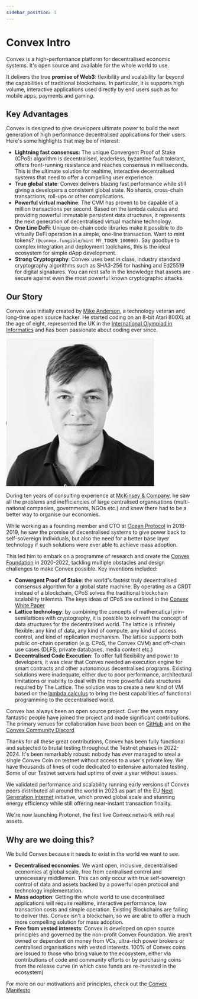 ```yaml
---
sidebar_position: 1
---
```


# Convex Intro

Convex is a high-performance platform for decentralised economic systems. It's open source and available for the whole world to use.

It delivers the true **promise of Web3**: flexibility and scalability far beyond the capabilities of traditional blockchains. In particular, it is supports high volume, interactive applications used directly by end users such as for mobile apps, payments and gaming.

## Key Advantages

Convex is designed to give developers ultimate power to build the next generation of high performance decentralised applications for their users. Here's some highlights that may be of interest:

- **Lightning fast consensus**: The unique Convergent Proof of Stake (CPoS) algorithm is decentralised, leaderless, byzantine fault tolerant, offers front-running resistance and reaches consensus in milliseconds. This is the ultimate solution for realtime, interactive decentralised systems that need to offer a compelling user experience.
- **True global state**: Convex delivers blazing fast performance while still giving a developers a consistent global state. No shards, cross-chain transactions, roll-ups or other complications.
- **Powerful virtual machine**: The CVM has proven to be capable of a million transactions per second. Based on the lambda calculus and providing powerful immutable persistent data structures, it represents the next generation of decentralised virtual machine technology.
- **One Line DeFi**: Unique on-chain code libraries make it possible to do virtually DeFi operation in a simple, one-line transaction. Want to mint tokens? `(@convex.fungible/mint MY_TOKEN 100000)`. Say goodbye to complex integration and deployment toolchains, this is the ideal ecosystem for simple dApp development.
- **Strong Cryptography**: Convex uses best in class, industry standard cryptography algorithms such as SHA3-256 for hashing and Ed25519 for digital signatures. You can rest safe in the knowledge that assets are secure against even the most powerful known cryptographic attacks.

## Our Story

Convex was initially created by [Mike Anderson](https://www.linkedin.com/in/mike-cvx/), a technology veteran and long-time open source hacker. He started coding on an 8-bit Atari 800XL at the age of eight, represented the UK in the [International Olympiad in Informatics](https://ioinformatics.org/) and has been passionate about coding ever since. 

![Mike Photo](mike.jpg)

During ten years of consulting experience at [McKinsey & Company](https://www.mckinsey.com/), he saw all the problems and inefficiencies of large centralised organisations (multi-national companies, governments, NGOs etc.) and knew there had to be a better way to organise our economies. 

While working as a founding member and CTO at [Ocean Protocol](https://oceanprotocol.com/) in 2018-2019, he saw the promise of decentralised systems to give power back to self-sovereign individuals, but also the need for a better base layer technology if such solutions were ever able to achieve mass adoption.

This led him to embark on a programme of research and create the [Convex Foundation](https://convex.world) in 2020-2022, tackling multiple obstacles and design challenges to make Convex possible. Key inventions included:
- **Convergent Proof of Stake**: the world's fastest truly decentralised consensus algorithm for a global state machine. By operating as a CRDT instead of a blockchain, CPoS solves the traditional blockchain scalability trilemma. The keys ideas of CPoS are outlined in the [Convex White Paper](overview/convex-whitepaper.md)
- **Lattice technology**: by combining the concepts of mathematical join-semilattices with cryptography, it is possible to reinvent the concept of data structures for the decentralised world. The lattice is infinitely flexible: any kind of data, any kind of compute, any kind of access control, and kind of replication mechanism. The lattice supports both public on-chain operation (e.g. CPoS, the Convex CVM) and off-chain use cases (DLFS, private databases, media content etc.) 
- **Decentralised Code Execution**: To offer full flexibility and power to developers, it was clear that Convex needed an execution engine for smart contracts and other autonomous decentralised programs. Existing solutions were inadequate, either due to poor performance, architectural limitations or inability to deal with the more powerful data structures required by The Lattice. The solution was to create a new kind of VM based on the [lambda calculus](https://en.wikipedia.org/wiki/Lambda_calculus) to bring the best capabilities of functional programming to the decentralised world.

Convex has always been an open source project. Over the years many fantastic people have joined the project and made significant contributions. The primary venues for collaboration have been been on [GitHub](https://github.com/Convex-Dev) and on the [Convex Community Discord](https://discord.com/invite/xfYGq4CT7v)

Thanks for all these great contributions, Convex has been fully functional and subjected to brutal testing throughout the Testnet phases in 2022-2024. It's been remarkably robust: nobody has *ever* managed to steal a single Convex Coin on testnet without access to a user's private key. We have thousands of lines of code dedicated to extensive automated testing. Some of our Testnet servers had uptime of over a year without issues. 

We validated performance and scalability running early versions of Convex peers distributed all around the world in 2023 as part of the EU [Next Generation Internet](https://ngi.eu/) initiative, which proved global scale and stunning energy efficiency while still offering near-instant transaction finality.

We're now launching Protonet, the first live Convex network with real assets. 

## Why are we doing this?

We build Convex because it needs to exist in the world we want to see.

- **Decentralised economies**: We want open, inclusive, decentralised economies at global scale, free from centralised control and unnecessary middlemen. This can only occur with true self-sovereign control of data and assets backed by a powerful open protocol and technology implementation.
- **Mass adoption**: Getting the whole world to use decentralised applications will require realtime, interactive performance, low transaction costs and simple operation. Existing Blockchains are failing to deliver this. Convex isn't a blockchain, so we are able to offer a much more compelling solution for mass adoption.
- **Free from vested interests**: Convex is developed on open source principles and governed by the non-profit Convex Foundation. We aren't owned or dependent on money from VCs, ultra-rich power brokers or centralised organisations with vested interests. 100% of Convex coins are issued to those who bring value to the ecosystem, either via contributions of code and community efforts or by purchasing coins from the release curve (in which case funds are re-invested in the ecosystem) 

For more on our motivations and principles, check out the [Convex Manifesto](overview/manifesto)